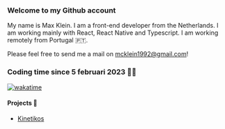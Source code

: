 ### Welcome to my Github account

My name is Max Klein. I am a front-end developer from the Netherlands. I am working mainly with React, React Native and Typescript. I am working remotely from Portugal 🇵🇹.

Please feel free to send me a mail on mcklein1992@gmail.com!

### Coding time since 5 februari 2023 👨‍💻

[![wakatime](https://wakatime.com/badge/user/4995c7d9-63fd-4332-8074-41890703811e.svg)](https://wakatime.com/@4995c7d9-63fd-4332-8074-41890703811e)

#### Projects 🤖
- [Kinetikos](https://kinetikoshealth.com/)
